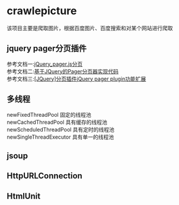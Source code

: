 # crawlepicture
该项目主要是爬取图片，根据百度图片、百度搜索和对某个网站进行爬取
## jquery pager分页插件
参考文档一:[jQuery_pager.js分页 ](https://www.cnblogs.com/caiyezi/p/5968776.html)<br>
参考文档二:[基于JQuery的Pager分页器实现代码](https://blog.csdn.net/linshichen/article/details/52734433)<br>
参考文档三:[[JQuery]分页插件jQuery pager plugin功能扩展](https://blog.csdn.net/starfd/article/details/25292019)
## 多线程
newFixedThreadPool 固定的线程池<br>
newCachedThreadPool 具有缓存的线程池<br>
newScheduledThreadPool 具有定时的线程池<br>
newSingleThreadExecutor 具有单一的线程池<br>
## jsoup
## HttpURLConnection
## HtmlUnit
